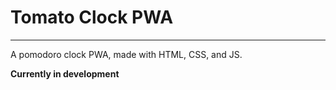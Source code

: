 # Tomato Clock PWA

***

A pomodoro clock PWA, made with HTML, CSS, and JS.

**Currently in development**
